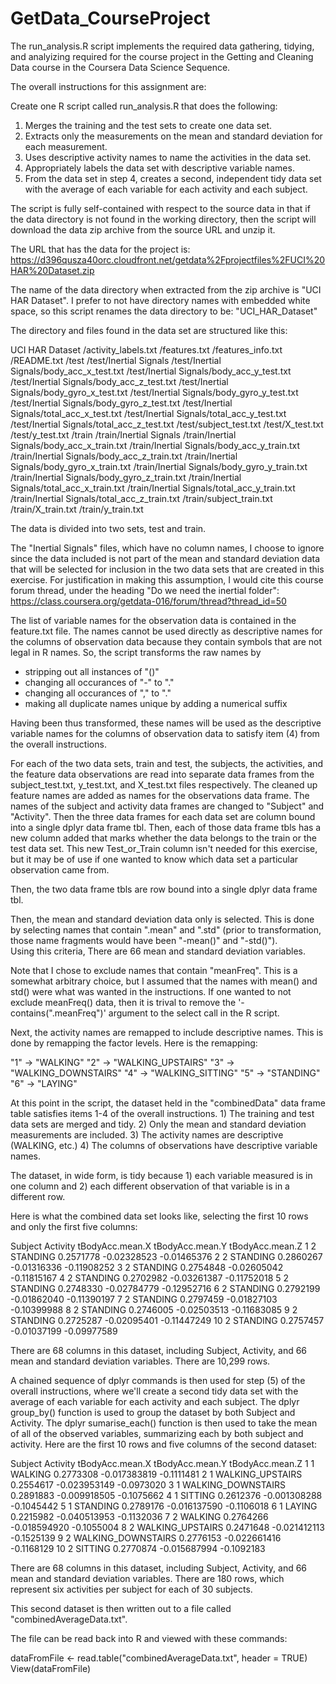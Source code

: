 GetData_CourseProject
=====================

 The run_analysis.R script implements the required data gathering, tidying,
 and analyizing required for the course project in the Getting and Cleaning
 Data course in the Coursera Data Science Sequence.

 The overall instructions for this assignment are:

 Create one R script called run_analysis.R that does the following:
  1) Merges the training and the test sets to create one data set.
  2) Extracts only the measurements on the mean and standard deviation 
     for each measurement. 
  3) Uses descriptive activity names to name the activities in the data set.
  4) Appropriately labels the data set with descriptive variable names. 
  5) From the data set in step 4, creates a second, independent tidy data 
     set with the average of each variable for each activity and each subject.

The script is fully self-contained with respect to the source data in that if
the data directory is not found in the working directory, then the script will
download the data zip archive from the source URL and unzip it.

The URL that has the data for the project is:
https://d396qusza40orc.cloudfront.net/getdata%2Fprojectfiles%2FUCI%20HAR%20Dataset.zip 

The name of the data directory when extracted from the zip archive is "UCI
HAR Dataset".  I prefer to not have directory names with embedded white
space, so this script renames the data directory to be: "UCI_HAR_Dataset"

The directory and files found in the data set are structured like this:

UCI HAR Dataset
	/activity_labels.txt
	/features.txt
	/features_info.txt
	/README.txt
	/test
	/test/Inertial Signals
	/test/Inertial Signals/body_acc_x_test.txt
	/test/Inertial Signals/body_acc_y_test.txt
	/test/Inertial Signals/body_acc_z_test.txt
	/test/Inertial Signals/body_gyro_x_test.txt
	/test/Inertial Signals/body_gyro_y_test.txt
	/test/Inertial Signals/body_gyro_z_test.txt
	/test/Inertial Signals/total_acc_x_test.txt
	/test/Inertial Signals/total_acc_y_test.txt
	/test/Inertial Signals/total_acc_z_test.txt
	/test/subject_test.txt
	/test/X_test.txt
	/test/y_test.txt
	/train
	/train/Inertial Signals
	/train/Inertial Signals/body_acc_x_train.txt
	/train/Inertial Signals/body_acc_y_train.txt
	/train/Inertial Signals/body_acc_z_train.txt
	/train/Inertial Signals/body_gyro_x_train.txt
	/train/Inertial Signals/body_gyro_y_train.txt
	/train/Inertial Signals/body_gyro_z_train.txt
	/train/Inertial Signals/total_acc_x_train.txt
	/train/Inertial Signals/total_acc_y_train.txt
	/train/Inertial Signals/total_acc_z_train.txt
	/train/subject_train.txt
	/train/X_train.txt
	/train/y_train.txt


The data is divided into two sets, test and train.

The "Inertial Signals" files, which have no column names, I choose to ignore
since the data included is not part of the mean and standard deviation data
that will be selected for inclusion in the two data sets that are created in
this exercise.  For justification in making this assumption, I would cite
this course forum thread, under the heading "Do we need the inertial
folder":
https://class.coursera.org/getdata-016/forum/thread?thread_id=50

The list of variable names for the observation data is contained in the
feature.txt file. The names cannot be used directly as descriptive names for
the columns of observation data because they contain symbols that are not
legal in R names. So, the script transforms the raw names by

   - stripping out all instances of "()"
   - changing all occurances of "-" to "."
   - changing all occurances of "," to "."
   - making all duplicate names unique by adding a numerical suffix

Having been thus transformed, these names will be used as the descriptive
variable names for the columns of observation data to satisfy item (4) from
the overall instructions.

For each of the two data sets, train and test, the subjects, the
activities, and the feature data observations are read into separate data
frames from the subject_test.txt, y_test.txt, and X_test.txt files
respectively.  The cleaned up feature names are added as names for the
observations data frame.  The names of the subject and activity data frames
are changed to "Subject" and "Activity".  Then the three data frames for each
data set are column bound into a single dplyr data frame tbl.  Then, each of
those data frame tbls has a new column added that marks whether the data
belongs to the train or the test data set.  This new Test_or_Train column
isn't needed for this exercise, but it may be of use if one wanted to know
which data set a particular observation came from.

Then, the two data frame tbls are row bound into a single dplyr data frame
tbl.

Then, the mean and standard deviation data only is selected. This is done by
selecting names that contain ".mean" and ".std" (prior to transformation,
those name fragments would have been "-mean()" and "-std()").  
Using this criteria, There are 66 mean and standard deviation variables.

Note that I chose to exclude names that contain "meanFreq".  This is a
somewhat arbitrary choice, but I assumed that the names with mean() and std()
were what was wanted in the instructions.  If one wanted to not exclude
meanFreq() data, then it is trival to remove the '-contains(".meanFreq")'
argument to the select call in the R script.  

Next, the activity names are remapped to include descriptive names.  This is
done by remapping the factor levels.  Here is the remapping:

   "1" -> "WALKING"
   "2" -> "WALKING_UPSTAIRS"
   "3" -> "WALKING_DOWNSTAIRS"
   "4" -> "WALKING_SITTING"
   "5" -> "STANDING"
   "6" -> "LAYING" 

 At this point in the script, the dataset held in the "combinedData" data 
 frame table satisfies items 1-4 of the overall instructions.
    1) The training and test data sets are merged and tidy.
    2) Only the mean and standard deviation measurements are included.
    3) The activity names are descriptive (WALKING, etc.)
    4) The columns of observations have descriptive variable names.

The dataset, in wide form, is tidy because 1) each variable measured is in
one column and 2) each different observation of that variable is in a
different row.

Here is what the combined data set looks like, selecting the first 10 rows
and only the first five columns:

   Subject Activity tBodyAcc.mean.X tBodyAcc.mean.Y tBodyAcc.mean.Z
1        2 STANDING       0.2571778     -0.02328523     -0.01465376
2        2 STANDING       0.2860267     -0.01316336     -0.11908252
3        2 STANDING       0.2754848     -0.02605042     -0.11815167
4        2 STANDING       0.2702982     -0.03261387     -0.11752018
5        2 STANDING       0.2748330     -0.02784779     -0.12952716
6        2 STANDING       0.2792199     -0.01862040     -0.11390197
7        2 STANDING       0.2797459     -0.01827103     -0.10399988
8        2 STANDING       0.2746005     -0.02503513     -0.11683085
9        2 STANDING       0.2725287     -0.02095401     -0.11447249
10       2 STANDING       0.2757457     -0.01037199     -0.09977589

There are 68 columns in this dataset, including Subject, Activity, and 66
mean and standard deviation variables.  There are 10,299 rows.

A chained sequence of dplyr commands is then used for step (5) of the overall
instructions, where we'll create a second tidy data set with the average of
each variable for each activity and each subject.  The dplyr group_by()
function is used to group the dataset by both Subject and Activity.  The
dplyr sumarise_each() function is then used to take the mean of all of the
observed variables, summarizing each by both subject and activity.  Here are
the first 10 rows and five columns of the second dataset:

   Subject           Activity tBodyAcc.mean.X tBodyAcc.mean.Y tBodyAcc.mean.Z
1        1            WALKING       0.2773308    -0.017383819      -0.1111481
2        1   WALKING_UPSTAIRS       0.2554617    -0.023953149      -0.0973020
3        1 WALKING_DOWNSTAIRS       0.2891883    -0.009918505      -0.1075662
4        1            SITTING       0.2612376    -0.001308288      -0.1045442
5        1           STANDING       0.2789176    -0.016137590      -0.1106018
6        1             LAYING       0.2215982    -0.040513953      -0.1132036
7        2            WALKING       0.2764266    -0.018594920      -0.1055004
8        2   WALKING_UPSTAIRS       0.2471648    -0.021412113      -0.1525139
9        2 WALKING_DOWNSTAIRS       0.2776153    -0.022661416      -0.1168129
10       2            SITTING       0.2770874    -0.015687994      -0.1092183

There are 68 columns in this dataset, including Subject, Activity, and 66
mean and standard deviation variables.  There are 180 rows, which represent
six activities per subject for each of 30 subjects.

This second dataset is then written out to a file called
"combinedAverageData.txt".

The file can be read back into R and viewed with these commands:

dataFromFile <- read.table("combinedAverageData.txt", header = TRUE)
View(dataFromFile)
